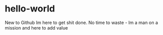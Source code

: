 # hello-world

New to Github 
Im here to get shit done.
No time to waste - Im a man on a mission and here to add value
